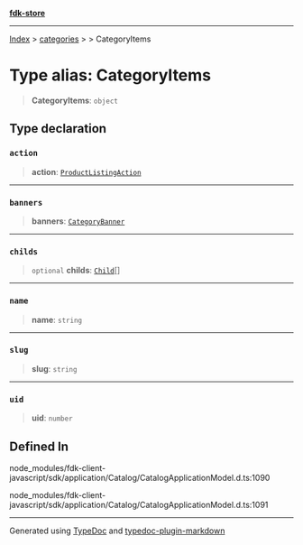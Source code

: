 [**fdk-store**](../../../README.md)
***

[Index](../../../API.md) > [categories](../../README.md) > [<internal>](../README.md) > CategoryItems

# Type alias: CategoryItems

> **CategoryItems**: `object`

## Type declaration

### `action`

> **action**: [`ProductListingAction`](../../../brands/internal_/type-aliases/type-alias.ProductListingAction.md)

***

### `banners`

> **banners**: [`CategoryBanner`](type-alias.CategoryBanner.md)

***

### `childs`

> `optional` **childs**: [`Child`](type-alias.Child.md)[]

***

### `name`

> **name**: `string`

***

### `slug`

> **slug**: `string`

***

### `uid`

> **uid**: `number`

## Defined In

node\_modules/fdk-client-javascript/sdk/application/Catalog/CatalogApplicationModel.d.ts:1090

node\_modules/fdk-client-javascript/sdk/application/Catalog/CatalogApplicationModel.d.ts:1091

***
Generated using [TypeDoc](https://typedoc.org/) and [typedoc-plugin-markdown](https://www.npmjs.com/package/typedoc-plugin-markdown)
